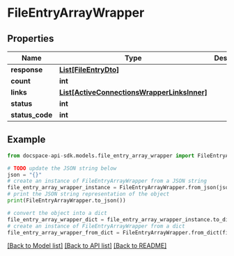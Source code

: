 # FileEntryArrayWrapper

## Properties

Name | Type | Description | Notes
------------ | ------------- | ------------- | -------------
**response** | [**List[FileEntryDto]**](FileEntryDto.md) |  | [optional] 
**count** | **int** |  | [optional] 
**links** | [**List[ActiveConnectionsWrapperLinksInner]**](ActiveConnectionsWrapperLinksInner.md) |  | [optional] 
**status** | **int** |  | [optional] 
**status_code** | **int** |  | [optional] 

## Example

```python
from docspace-api-sdk.models.file_entry_array_wrapper import FileEntryArrayWrapper

# TODO update the JSON string below
json = "{}"
# create an instance of FileEntryArrayWrapper from a JSON string
file_entry_array_wrapper_instance = FileEntryArrayWrapper.from_json(json)
# print the JSON string representation of the object
print(FileEntryArrayWrapper.to_json())

# convert the object into a dict
file_entry_array_wrapper_dict = file_entry_array_wrapper_instance.to_dict()
# create an instance of FileEntryArrayWrapper from a dict
file_entry_array_wrapper_from_dict = FileEntryArrayWrapper.from_dict(file_entry_array_wrapper_dict)
```
[[Back to Model list]](../README.md#documentation-for-models) [[Back to API list]](../README.md#documentation-for-api-endpoints) [[Back to README]](../README.md)



